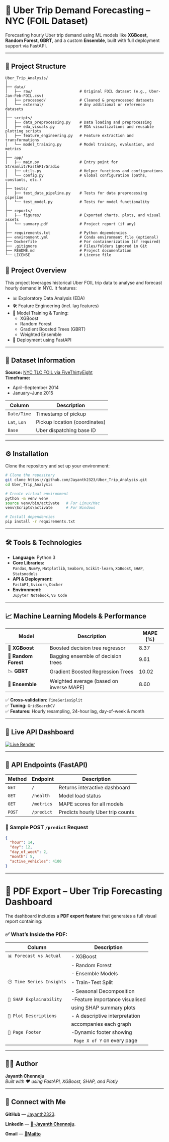 # 🚕 Uber Trip Demand Forecasting – NYC (FOIL Dataset)

Forecasting hourly Uber trip demand using ML models like **XGBoost, Random Forest, GBRT**, and a custom **Ensemble**, built with full deployment support via FastAPI.

---

## 📂 Project Structure

```
Uber_Trip_Analysis/
│
├── data/
│   ├── raw/                     # Original FOIL dataset (e.g., Uber-Jan-Feb-FOIL.csv)
│   ├── processed/               # Cleaned & preprocessed datasets
│   └── external/                # Any additional or reference datasets
│
├── scripts/
│   ├── data_preprocessing.py    # Data loading and preprocessing
│   ├── eda_visuals.py           # EDA visualizations and reusable plotting scripts
│   ├── feature_engineering.py   # Feature extraction and transformations
│   └── model_training.py        # Model training, evaluation, and metrics
│
├── app/
│   ├── main.py                  # Entry point for Streamlit/FastAPI/Gradio
│   ├── utils.py                 # Helper functions and configurations
│   └── config.py                # Global configuration (paths, constants, etc.)
│
├── tests/
│   ├── test_data_pipeline.py    # Tests for data preprocessing pipeline
│   └── test_model.py            # Tests for model functionality
│
├── reports/
│   ├── figures/                 # Exported charts, plots, and visual assets
│   └── summary.pdf              # Project report (if any)
│
├── requirements.txt             # Python dependencies
├── environment.yml              # Conda environment file (optional)
├── Dockerfile                   # For containerization (if required)
├── .gitignore                   # Files/folders ignored in Git
├── README.md                    # Project documentation
└── LICENSE                      # License file
```

## 📌 Project Overview

This project leverages historical Uber FOIL trip data to analyse and forecast hourly demand in NYC. It features:

- 📊 Exploratory Data Analysis (EDA)
- 🛠️ Feature Engineering (incl. lag features)
- 🤖 Model Training & Tuning:
  - XGBoost
  - Random Forest
  - Gradient Boosted Trees (GBRT)
  - Weighted Ensemble
- 🚀 Deployment using FastAPI

---

## 📂 Dataset Information

**Source:** [NYC TLC FOIL via FiveThirtyEight](https://github.com/fivethirtyeight/uber-tlc-foil-response)  
**Timeframe:**  
- April–September 2014  
- January–June 2015  

| Column      | Description                    |
|-------------|--------------------------------|
| `Date/Time` | Timestamp of pickup            |
| `Lat`, `Lon`| Pickup location (coordinates)  |
| `Base`      | Uber dispatching base ID       |

---
## ⚙️ Installation

Clone the repository and set up your environment:

```bash
# Clone the repository
git clone https://github.com/Jayanth2323/Uber_Trip_Analysis.git
cd Uber_Trip_Analysis

# Create virtual environment
python -m venv venv
source venv/bin/activate   # For Linux/Mac
venv\Scripts\activate      # For Windows

# Install dependencies
pip install -r requirements.txt
```

---

## 🛠️ Tools & Technologies

- **Language:** Python 3
- **Core Libraries:**  
  `Pandas`, `NumPy`, `Matplotlib`, `Seaborn`, `Scikit-learn`, `XGBoost`, `SHAP`, `Statsmodels`
- **API & Deployment:**  
  `FastAPI`, `Uvicorn`, `Docker`
- **Environment:**  
  `Jupyter Notebook`, `VS Code`

---

## 📈 Machine Learning Models & Performance

| Model             | Description                            | MAPE (%) |
|------------------|----------------------------------------|----------|
| 🧠 **XGBoost**     | Boosted decision tree regressor         | 8.37     |
| 🌲 **Random Forest** | Bagging ensemble of decision trees      | 9.61     |
| 📉 **GBRT**        | Gradient Boosted Regression Trees       | 10.02    |
| 🤝 **Ensemble**    | Weighted average (based on inverse MAPE)| 8.60     |

✅ **Cross-validation:** `TimeSeriesSplit`  
✅ **Tuning:** `GridSearchCV`  
✅ **Features:** Hourly resampling, 24-hour lag, day-of-week & month

---

## 🚀 Live API Dashboard

[![Live Render](https://img.shields.io/badge/Live-Dashboard-00c853?style=for-the-badge&logo=fastapi)](https://uber-trip-analysis.onrender.com)

---

## 🔌 API Endpoints (FastAPI)

| Method | Endpoint      | Description                        |
|--------|---------------|------------------------------------|
| `GET`  | `/`           | Returns interactive dashboard      |
| `GET`  | `/health`     | Model load status                  |
| `GET`  | `/metrics`    | MAPE scores for all models         |
| `POST` | `/predict`    | Predicts hourly Uber trip counts   |

### 🔧 Sample POST `/predict` Request

```json
{
  "hour": 14,
  "day": 12,
  "day_of_week": 2,
  "month": 5,
  "active_vehicles": 4100
}
```

---
# 📄 PDF Export – Uber Trip Forecasting Dashboard

The dashboard includes a **PDF export feature** that generates a full visual report containing:

### ✅ What’s Inside the PDF:

| Column                   | Description                    |
|--------------------------|--------------------------------|
| `📊 Forecast vs Actual`  |- XGBoost                       |
|                          |- Random Forest                 |
|                          |- Ensemble Models               |
| `🕒 Time Series Insights`|- Train-Test Split              |
|                          |- Seasonal Decomposition        |
| `🧠 SHAP Explainability` |-Feature importance visualised  |
|                          |using SHAP summary plots        |
| `📝 Plot Descriptions`   |- A descriptive interpretation  | 
|                          |accompanies each graph          |
| `📄 Page Footer`         |-Dynamic footer showing         |
|                          |` Page X of Y` on every page    |

---


## 👨‍💻 Author

**Jayanth Chennoju**  
*Built with ❤️ using FastAPI, XGBoost, SHAP, and Plotly*

---
## 🤝 Connect with Me

**GitHub** — [Jayanth2323](https://github.com/Jayanth2323).

**LinkedIn** — [**🪪-Jayanth Chennoju**](https://linkedin.com/in/jayanth-chennoju-5a738923k/).

**Gmail** — [**📧Mailto**](mailto:jayanthchennoju@gmail.com)
